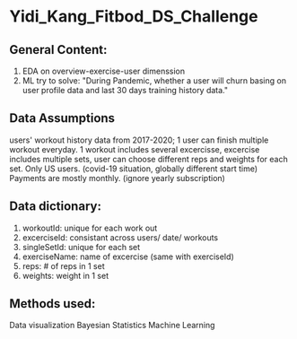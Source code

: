 # Yidi_Kang_Fitbod_DS_Challenge

## General Content:
1. EDA on overview-exercise-user dimenssion
2. ML try to solve: "During Pandemic, whether a user will churn basing on user profile data and last 30 days training history data."

## Data Assumptions
users' workout history data from 2017-2020;
1 user can finish multiple workout everyday.
1 workout includes several excercisse, excercise includes multiple sets, user can choose different reps and weights for each set.
Only US users. (covid-19 situation, globally different start time)
Payments are mostly monthly. (ignore yearly subscription) 

## Data dictionary:
1. workoutId: unique for each work out
2. excerciseId: consistant across users/ date/ workouts
3. singleSetId: unique for each set
4. exerciseName: name of excercise (same with exerciseId)
5. reps: # of reps in 1 set
6. weights: weight in 1 set

## Methods used:
Data visualization
Bayesian Statistics
Machine Learning

